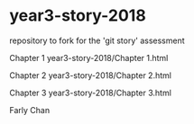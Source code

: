 # year3-story-2018
repository to fork for the 'git story' assessment

Chapter 1 
year3-story-2018/Chapter 1.html

Chapter 2
year3-story-2018/Chapter 2.html

Chapter 3
year3-story-2018/Chapter 3.html

Farly Chan
